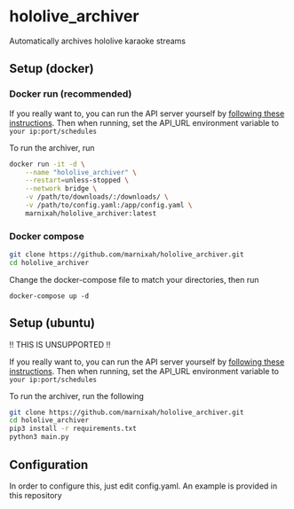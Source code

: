 # hololive_archiver
Automatically archives hololive karaoke streams

## Setup (docker)
### Docker run (recommended)
If you really want to, you can run the API server yourself by [following these instructions](https://github.com/marnixah/holo_schedule_api_docker). Then when running, set the API_URL environment variable to ``your ip:port/schedules``

To run the archiver, run
```bash
docker run -it -d \
    --name "hololive_archiver" \
    --restart=unless-stopped \
    --network bridge \
    -v /path/to/downloads/:/downloads/ \
    -v /path/to/config.yaml:/app/config.yaml \
    marnixah/hololive_archiver:latest
```

### Docker compose
```bash
git clone https://github.com/marnixah/hololive_archiver.git
cd hololive_archiver
```
Change the docker-compose file to match your directories, then run
```
docker-compose up -d
```
## Setup (ubuntu)
!! THIS IS UNSUPPORTED !!

If you really want to, you can run the API server yourself by [following these instructions](https://github.com/cst0601/holo_schedule_api). Then when running, set the API_URL environment variable to ``your ip:port/schedules``

To run the archiver, run the following
```bash
git clone https://github.com/marnixah/hololive_archiver.git
cd hololive_archiver
pip3 install -r requirements.txt
python3 main.py
```
## Configuration
In order to configure this, just edit config.yaml. An example is provided in this repository